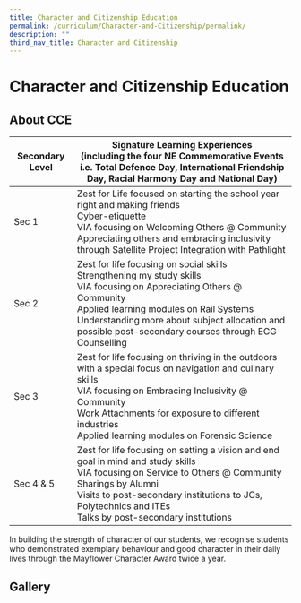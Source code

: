 ```yaml
---
title: Character and Citizenship Education
permalink: /curriculum/Character-and-Citizenship/permalink/
description: ""
third_nav_title: Character and Citizenship
---
```

Character and Citizenship Education
===================================

About CCE
---------

| Secondary Level 	| Signature Learning Experiences<br>(including the four NE Commemorative Events i.e. Total Defence Day, International Friendship Day, Racial Harmony Day and National Day) 	|
|---	|---	|
| Sec 1 	| Zest for Life focused on starting the school year right and making friends<br>Cyber-etiquette<br>VIA focusing on Welcoming Others @ Community<br>Appreciating others and embracing inclusivity through Satellite Project Integration with Pathlight 	|
| Sec 2 	| Zest for life focusing on social skills<br>Strengthening my study skills<br>VIA focusing on Appreciating Others @ Community<br>Applied learning modules on Rail Systems<br>Understanding more about subject allocation and possible post-secondary courses through ECG Counselling 	|
| Sec 3 	| Zest for life focusing on thriving in the outdoors with a special focus on navigation and culinary skills<br>VIA focusing on Embracing Inclusivity @ Community<br>Work Attachments for exposure to different industries<br>Applied learning modules on Forensic Science 	|
| Sec 4 & 5 	| Zest for life focusing on setting a vision and end goal in mind and study skills<br>VIA focusing on Service to Others @ Community<br>Sharings by Alumni<br>Visits to post-secondary institutions to JCs, Polytechnics and ITEs<br>Talks by post-secondary institutions 	|

In building the strength of character of our students, we recognise students who demonstrated exemplary behaviour and good character in their daily lives through the Mayflower Character Award twice a year.

Gallery
-------
